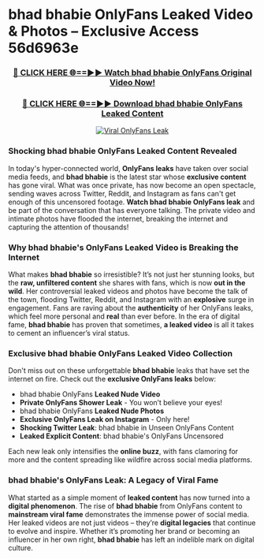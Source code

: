 # bhad bhabie OnlyFans Leaked Video & Photos – Exclusive Access 56d6963e

<div align="center">

### [🔴 CLICK HERE 🌐==►► Watch bhad bhabie OnlyFans Original Video Now!](https://aff.leakpic.com/?utm_medium=9dac6e3e92780789e695eb65dc45befdb20081c8&utm_campaign=Link_for_leakpic_com_56d6963e)

### [🔴 CLICK HERE 🌐==►► Download bhad bhabie OnlyFans Leaked Content](https://aff.leakpic.com/?utm_medium=9dac6e3e92780789e695eb65dc45befdb20081c8&utm_campaign=Link_for_leakpic_com_56d6963e)

[![Viral OnlyFans Leak](https://i.ibb.co.com/xMMVF88/686577567.gif)](https://aff.leakpic.com/?utm_medium=9dac6e3e92780789e695eb65dc45befdb20081c8&utm_campaign=Link_for_leakpic_com_56d6963e)

</div>

### Shocking bhad bhabie OnlyFans Leaked Content Revealed
In today's hyper-connected world, **OnlyFans leaks** have taken over social media feeds, and **bhad bhabie** is the latest star whose **exclusive content** has gone viral. What was once private, has now become an open spectacle, sending waves across Twitter, Reddit, and Instagram as fans can't get enough of this uncensored footage. 
**Watch bhad bhabie OnlyFans leak** and be part of the conversation that has everyone talking. The private video and intimate photos have flooded the internet, breaking the internet and capturing the attention of thousands!

### Why bhad bhabie's OnlyFans Leaked Video is Breaking the Internet
What makes **bhad bhabie** so irresistible? It’s not just her stunning looks, but the **raw, unfiltered content** she shares with fans, which is now **out in the wild**. Her controversial leaked videos and photos have become the talk of the town, flooding Twitter, Reddit, and Instagram with an **explosive** surge in engagement. 
Fans are raving about the **authenticity** of her OnlyFans leaks, which feel more personal and **real** than ever before. In the era of digital fame, **bhad bhabie** has proven that sometimes, **a leaked video** is all it takes to cement an influencer’s viral status.

### Exclusive bhad bhabie OnlyFans Leaked Video Collection
Don't miss out on these unforgettable **bhad bhabie** leaks that have set the internet on fire. Check out the **exclusive OnlyFans leaks** below:

- bhad bhabie OnlyFans **Leaked Nude Video**
- **Private OnlyFans Shower Leak** - You won’t believe your eyes!
- bhad bhabie OnlyFans **Leaked Nude Photos**
- **Exclusive OnlyFans Leak on Instagram** - Only here!
- **Shocking Twitter Leak**: bhad bhabie in Unseen OnlyFans Content
- **Leaked Explicit Content**: bhad bhabie's OnlyFans Uncensored

Each new leak only intensifies the **online buzz**, with fans clamoring for more and the content spreading like wildfire across social media platforms.

### bhad bhabie's OnlyFans Leak: A Legacy of Viral Fame
What started as a simple moment of **leaked content** has now turned into a **digital phenomenon**. The rise of **bhad bhabie** from OnlyFans content to **mainstream viral fame** demonstrates the immense power of social media. 
Her leaked videos are not just videos – they’re **digital legacies** that continue to evolve and inspire. Whether it’s promoting her brand or becoming an influencer in her own right, **bhad bhabie** has left an indelible mark on digital culture.
